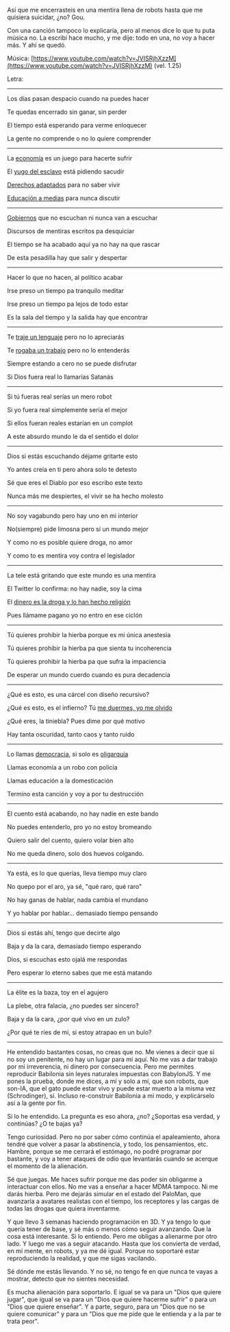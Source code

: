 Así que me encerrasteis en una mentira llena de robots hasta que me quisiera suicidar, ¿no? Gou.

Con una canción tampoco lo explicaría, pero al menos dice lo que tu puta música no. La escribí hace mucho, y me dije: todo en una, no voy a hacer más. Y ahí se quedó.

Música: [https://www.youtube.com/watch?v=JVISRjhXzzM](https://www.youtube.com/watch?v=JVISRjhXzzM) (vel. 1.25)

Letra:

----

Los días pasan despacio cuando na puedes hacer

Te quedas encerrado sin ganar, sin perder

El tiempo está esperando para verme enloquecer

La gente no comprende o no lo quiere comprender

----

La [economía](https://portal.mineco.gob.es/es-es/ministerio/Paginas/Contacto.aspx) es un juego para hacerte sufrir

El [yugo del esclavo](https://www.cnmv.es/portal/Utilidades/Contacto.aspx) está pidiendo sacudir

[Derechos adaptados](https://www.boe.es/buscar/act.php?id=BOE-A-1978-31229) para no saber vivir

[Educación a medias](https://www.educacionyfp.gob.es/ministerio/direcciones-telefonos.html) para nunca discutir

----

[Gobiernos](https://administracion.gob.es/pagFront/espanaAdmon/directorioOrganigramas/gobiernoEstado/gobiernoEstado.htm) que no escuchan ni nunca van a escuchar

Discursos de mentiras escritos pa desquiciar

El tiempo se ha acabado aquí ya no hay na que rascar

De esta pesadilla hay que salir y despertar

----

Hacer lo que no hacen, al político acabar

Irse preso un tiempo pa tranquilo meditar

Irse preso un tiempo pa lejos de todo estar

Es la sala del tiempo y la salida hay que encontrar

----

Te [traje un lenguaje](https://github.com/allnulled/castelog) pero no lo apreciarás

Te [rogaba un trabajo](https://github.com/allnulled/infojobs-envio-automatico-de-cv) pero no lo entenderás

Siempre estando a cero no se puede disfrutar

Si Dios fuera real lo llamarías Satanás

----

Si tú fueras real serías un mero robot

Si yo fuera real simplemente sería el mejor

Si ellos fueran reales estarían en un complot

A este absurdo mundo le da el sentido el dolor

----

Dios si estás escuchando déjame gritarte esto

Yo antes creía en ti pero ahora solo te detesto

Sé que eres el Diablo por eso escribo este texto

Nunca más me despiertes, el vivir se ha hecho molesto

----

No soy vagabundo pero hay uno en mi interior

No(siempre) pide limosna pero sí un mundo mejor

Y como no es posible quiere droga, no amor

Y como to es mentira voy contra el legislador

----

La tele está gritando que este mundo es una mentira

El Twitter lo confirma: no hay nadie, soy la cima

El [dinero es la droga y lo han hecho religión](https://github.com/allnulled/economics-framework)

Pues llámame pagano yo no entro en ese ciclón

----

Tú quieres prohibir la hierba porque es mi única anestesia

Tú quieres prohibir la hierba pa que sienta tu incoherencia

Tú quieres prohibir la hierba pa que sufra la impaciencia

De esperar un mundo cuerdo cuando es pura decadencia

----

¿Qué es esto, es una cárcel con diseño recursivo?

¿Qué es esto, es el infierno? Tú [me duermes, yo me olvido](https://es.wikipedia.org/wiki/Sue%C3%B1o_de_movimientos_oculares_r%C3%A1pidos)

¿Qué eres, la tiniebla? Pues dime por qué motivo

Hay tanta oscuridad, tanto caos y tanto ruido

----

Lo llamas [democracia](https://es.wikipedia.org/wiki/Democracia_directa), si solo es [oligarquía](https://es.wikipedia.org/wiki/Oligarqu%C3%ADa)

Llamas economía a un robo con policía

Llamas educación a la domesticación

Termino esta canción y voy a por tu destrucción

----

El cuento está acabando, no hay nadie en este bando

No puedes entenderlo, pro yo no estoy bromeando

Quiero salir del cuento, quiero volar bien alto

No me queda dinero, solo dos huevos colgando.

----

Ya está, es lo que querías, lleva tiempo muy claro

No quepo por el aro, ya sé, "qué raro, qué raro"

No hay ganas de hablar, nada cambia el mundano

Y yo hablar por hablar... demasiado tiempo pensando

----

Dios si estás ahí, tengo que decirte algo

Baja y da la cara, demasiado tiempo esperando

Dios, si escuchas esto ojalá me respondas

Pero esperar lo eterno sabes que me está matando

----

La élite es la baza, toy en el agujero

La plebe, otra falacia, ¿no puedes ser sincero?

Baja y da la cara, ¿por qué vivo en un zulo?

¿Por qué te ríes de mí, si estoy atrapao en un bulo?

----


He entendido bastantes cosas, no creas que no. Me vienes a decir que si no soy un penitente, no hay un lugar para mí aquí. No me vas a dar trabajo por mi irreverencia, ni dinero por consecuencia. Pero me permites reproducir Babilonia sin leyes naturales impuestas con BabylonJS. Y me pones la prueba, donde me dices, a mí y solo a mí, que son robots, que son-IA, que el gato puede estar vivo y puede estar muerto a la misma vez (Schrodinger), sí. Incluso re-construir Babilonia a mi modo, y explicárselo así a la gente por fin.

Si lo he entendido. La pregunta es eso ahora, ¿no? ¿Soportas esa verdad, y continúas? ¿O te bajas ya?

Tengo curiosidad. Pero no por saber cómo continúa el apaleamiento, ahora tendré que volver a pasar la abstinencia, y todo, los pensamientos, etc. Hambre, porque se me cerrará el estómago, no podré programar por bastante, y voy a tener ataques de odio que levantarás cuando se acerque el momento de la alienación.

Sé que juegas. Me haces sufrir porque me das poder sin obligarme a interactuar con ellos. No me vas a enseñar a hacer MDMA tampoco. Ni me darás hierba. Pero me dejarás simular en el estado del PaloMan, que avanzaría a avatares realistas con el tiempo, los receptores y las cargas de todas las drogas que quiera inventarme.

Y que llevo 3 semanas haciendo programación en 3D. Y ya tengo lo que quería tener de base, y sé más o menos cómo seguir avanzando. Que la cosa está interesante. Si lo entiendo. Pero me obligas a alienarme por otro lado. Y luego me vas a seguir atacando. Hasta que los convierta de verdad, en mi mente, en robots, y ya me dé igual. Porque no soportaré estar reproduciendo la realidad, y que me sigas vacilando.

Sé dónde me estás llevando. Y no sé, no tengo fe en que nunca te vayas a mostrar, detecto que no sientes necesidad.

Es mucha alienación para soportarlo. E igual se va para un "Dios que quiere jugar", que igual se va para un "Dios que quiere hacerme sufrir" o para un "Dios que quiere enseñar". Y a parte, seguro, para un "Dios que no se quiere comunicar" y para un "Dios que me pide que le entienda y a la par te trata peor".
